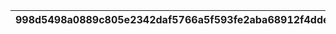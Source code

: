 |998d5498a0889c805e2342daf5766a5f593fe2aba68912f4dde1c5fbd65cd388|44b7e518eb8a235802952f12908435203222c8153d7a7d62c294f721822eec2d|0ad29ad2f78294a7eb4ccdd2548adc0c306f05d82e713b9722a8909bded3913b|b89cb612c08a691f59ca1bd5414c7fdf9117bfe914aff6bbf24e64a8f5f9ae75|
| --- | --- | --- | --- |